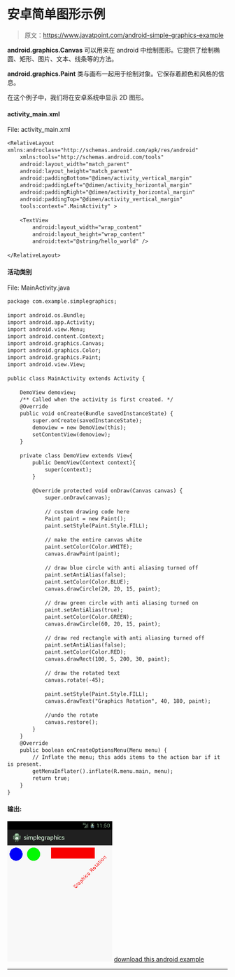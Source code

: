 # 安卓简单图形示例

> 原文：<https://www.javatpoint.com/android-simple-graphics-example>

**android.graphics.Canvas** 可以用来在 android 中绘制图形。它提供了绘制椭圆、矩形、图片、文本、线条等的方法。

**android.graphics.Paint** 类与画布一起用于绘制对象。它保存着颜色和风格的信息。

在这个例子中，我们将在安卓系统中显示 2D 图形。

#### activity_main.xml

File: activity_main.xml

```
<RelativeLayout xmlns:androclass="http://schemas.android.com/apk/res/android"
    xmlns:tools="http://schemas.android.com/tools"
    android:layout_width="match_parent"
    android:layout_height="match_parent"
    android:paddingBottom="@dimen/activity_vertical_margin"
    android:paddingLeft="@dimen/activity_horizontal_margin"
    android:paddingRight="@dimen/activity_horizontal_margin"
    android:paddingTop="@dimen/activity_vertical_margin"
    tools:context=".MainActivity" >

    <TextView
        android:layout_width="wrap_content"
        android:layout_height="wrap_content"
        android:text="@string/hello_world" />

</RelativeLayout>

```

#### 活动类别

File: MainActivity.java

```
package com.example.simplegraphics;

import android.os.Bundle;
import android.app.Activity;
import android.view.Menu;
import android.content.Context;
import android.graphics.Canvas;
import android.graphics.Color;
import android.graphics.Paint;
import android.view.View;

public class MainActivity extends Activity {

	DemoView demoview;
	/** Called when the activity is first created. */
	@Override
	public void onCreate(Bundle savedInstanceState) {
		super.onCreate(savedInstanceState);
		demoview = new DemoView(this);
		setContentView(demoview);
	}

	private class DemoView extends View{
		public DemoView(Context context){
			super(context);
		}

		@Override protected void onDraw(Canvas canvas) {
			super.onDraw(canvas);

			// custom drawing code here
			Paint paint = new Paint();
			paint.setStyle(Paint.Style.FILL);

			// make the entire canvas white
			paint.setColor(Color.WHITE);
			canvas.drawPaint(paint);

			// draw blue circle with anti aliasing turned off
			paint.setAntiAlias(false);
			paint.setColor(Color.BLUE);
			canvas.drawCircle(20, 20, 15, paint);

			// draw green circle with anti aliasing turned on
			paint.setAntiAlias(true);
			paint.setColor(Color.GREEN);
			canvas.drawCircle(60, 20, 15, paint);

			// draw red rectangle with anti aliasing turned off
			paint.setAntiAlias(false);
			paint.setColor(Color.RED);
			canvas.drawRect(100, 5, 200, 30, paint);

			// draw the rotated text
			canvas.rotate(-45);

			paint.setStyle(Paint.Style.FILL);
			canvas.drawText("Graphics Rotation", 40, 180, paint);

			//undo the rotate
			canvas.restore();
		}
	}
	@Override
	public boolean onCreateOptionsMenu(Menu menu) {
		// Inflate the menu; this adds items to the action bar if it is present.
		getMenuInflater().inflate(R.menu.main, menu);
		return true;
	}
}

```

#### 输出:

![android simple graphics example output 1](img/14ad263b644990d7f13ce1c6d68e10e9.png)
[download this android example](https://static.javatpoint.com/src/android/simplegraphics.zip)

* * *